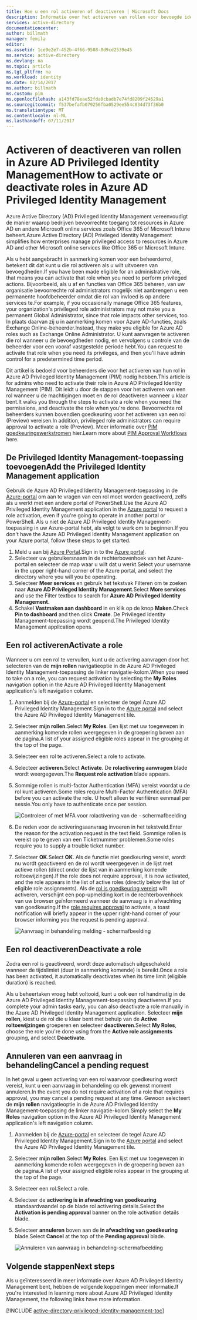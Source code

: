 ```yaml
---
title: Hoe u een rol activeren of deactiveren | Microsoft Docs
description: Informatie over het activeren van rollen voor bevoegde identiteiten met de Azure Privileged Identity Management-toepassing.
services: active-directory
documentationcenter: 
author: billmath
manager: femila
editor: 
ms.assetid: 1ce9e2e7-452b-4f66-9588-0d9cd2539e45
ms.service: active-directory
ms.devlang: na
ms.topic: article
ms.tgt_pltfrm: na
ms.workload: identity
ms.date: 02/14/2017
ms.author: billmath
ms.custom: pim
ms.openlocfilehash: a143fd78eae52fda0cbadb7e74fd8209f24629a1
ms.sourcegitcommit: f537befafb079256fba0529ee554c034d73f36b0
ms.translationtype: MT
ms.contentlocale: nl-NL
ms.lasthandoff: 07/11/2017
---
```

# <a name="how-to-activate-or-deactivate-roles-in-azure-ad-privileged-identity-management"></a><span data-ttu-id="ebfb7-103">Activeren of deactiveren van rollen in Azure AD Privileged Identity Management</span><span class="sxs-lookup"><span data-stu-id="ebfb7-103">How to activate or deactivate roles in Azure AD Privileged Identity Management</span></span>
<span data-ttu-id="ebfb7-104">Azure Active Directory (AD) Privileged Identity Management vereenvoudigt de manier waarop bedrijven bevoorrechte toegang tot resources in Azure AD en andere Microsoft online services zoals Office 365 of Microsoft Intune beheert.</span><span class="sxs-lookup"><span data-stu-id="ebfb7-104">Azure Active Directory (AD) Privileged Identity Management simplifies how enterprises manage privileged access to resources in Azure AD and other Microsoft online services like Office 365 or Microsoft Intune.</span></span>  

<span data-ttu-id="ebfb7-105">Als u hebt aangebracht in aanmerking komen voor een beheerderrol, betekent dit dat kunt u die rol activeren als u wilt uitvoeren van bevoegdheden.</span><span class="sxs-lookup"><span data-stu-id="ebfb7-105">If you have been made eligible for an administrative role, that means you can activate that role when you need to perform privileged actions.</span></span> <span data-ttu-id="ebfb7-106">Bijvoorbeeld, als u af en functies van Office 365 beheren, van uw organisatie bevoorrechte rol administrators mogelijk niet aanbrengen u een permanente hoofdbeheerder omdat die rol van invloed is op andere services te.</span><span class="sxs-lookup"><span data-stu-id="ebfb7-106">For example, if you occasionally manage Office 365 features, your organization's privileged role administrators may not make you a permanent Global Administrator, since that role impacts other services, too.</span></span> <span data-ttu-id="ebfb7-107">In plaats daarvan zij u in aanmerking komen voor Azure AD-functies, zoals Exchange Online-beheerder.</span><span class="sxs-lookup"><span data-stu-id="ebfb7-107">Instead, they make you eligible for Azure AD roles such as Exchange Online Administrator.</span></span> <span data-ttu-id="ebfb7-108">U kunt aanvragen te activeren die rol wanneer u de bevoegdheden nodig, en vervolgens u controle van de beheerder voor een vooraf vastgestelde periode hebt.</span><span class="sxs-lookup"><span data-stu-id="ebfb7-108">You can request to activate that role when you need its privileges, and then you'll have admin control for a predetermined time period.</span></span>

<span data-ttu-id="ebfb7-109">Dit artikel is bedoeld voor beheerders die voor het activeren van hun rol in Azure AD Privileged Identity Management (PIM) nodig hebben.</span><span class="sxs-lookup"><span data-stu-id="ebfb7-109">This article is for admins who need to activate their role in Azure AD Privileged Identity Management (PIM).</span></span> <span data-ttu-id="ebfb7-110">Dit leidt u door de stappen voor het activeren van een rol wanneer u de machtigingen moet en de rol deactiveren wanneer u klaar bent.</span><span class="sxs-lookup"><span data-stu-id="ebfb7-110">It walks you through the steps to activate a role when you need the permissions, and deactivate the role when you're done.</span></span> <span data-ttu-id="ebfb7-111">Bevoorrechte rol beheerders kunnen bovendien goedkeuring voor het activeren van een rol (Preview) vereisen.</span><span class="sxs-lookup"><span data-stu-id="ebfb7-111">In addition, privileged role administrators can require approval to activate a role (Preview).</span></span> <span data-ttu-id="ebfb7-112">Meer informatie over [PIM goedkeuringswerkstromen](./privileged-identity-management/azure-ad-pim-approval-workflow.md) hier.</span><span class="sxs-lookup"><span data-stu-id="ebfb7-112">Learn more about [PIM Approval Workflows](./privileged-identity-management/azure-ad-pim-approval-workflow.md) here.</span></span>

## <a name="add-the-privileged-identity-management-application"></a><span data-ttu-id="ebfb7-113">De Privileged Identity Management-toepassing toevoegen</span><span class="sxs-lookup"><span data-stu-id="ebfb7-113">Add the Privileged Identity Management application</span></span>
<span data-ttu-id="ebfb7-114">Gebruik de Azure AD Privileged Identity Management-toepassing in de [Azure-portal](https://portal.azure.com/) om aan te vragen van een rol moet worden geactiveerd, zelfs als u werkt met een andere portal of PowerShell.</span><span class="sxs-lookup"><span data-stu-id="ebfb7-114">Use the Azure AD Privileged Identity Management application in the [Azure portal](https://portal.azure.com/) to request a role activation, even if you're going to operate in another portal or PowerShell.</span></span> <span data-ttu-id="ebfb7-115">Als u niet de Azure AD Privileged Identity Management-toepassing in uw Azure-portal hebt, als volgt te werk om te beginnen.</span><span class="sxs-lookup"><span data-stu-id="ebfb7-115">If you don't have the Azure AD Privileged Identity Management application on your Azure portal, follow these steps to get started.</span></span>

1. <span data-ttu-id="ebfb7-116">Meld u aan bij [Azure Portal](https://portal.azure.com/).</span><span class="sxs-lookup"><span data-stu-id="ebfb7-116">Sign in to the [Azure portal](https://portal.azure.com/).</span></span>
2. <span data-ttu-id="ebfb7-117">Selecteer uw gebruikersnaam in de rechterbovenhoek van het Azure-portal en selecteer de map waar u wilt dat u werkt.</span><span class="sxs-lookup"><span data-stu-id="ebfb7-117">Select your username in the upper right-hand corner of the Azure portal, and select the directory where you will you be operating.</span></span>
3. <span data-ttu-id="ebfb7-118">Selecteer **Meer services** en gebruik het tekstvak Filteren om te zoeken naar **Azure AD Privileged Identity Management**.</span><span class="sxs-lookup"><span data-stu-id="ebfb7-118">Select **More services** and use the Filter textbox to search for **Azure AD Privileged Identity Management**.</span></span>
4. <span data-ttu-id="ebfb7-119">Schakel **Vastmaken aan dashboard** in en klik op de knop **Maken**.</span><span class="sxs-lookup"><span data-stu-id="ebfb7-119">Check **Pin to dashboard** and then click **Create**.</span></span> <span data-ttu-id="ebfb7-120">De Privileged Identity Management-toepassing wordt geopend.</span><span class="sxs-lookup"><span data-stu-id="ebfb7-120">The Privileged Identity Management application opens.</span></span>

## <a name="activate-a-role"></a><span data-ttu-id="ebfb7-121">Een rol activeren</span><span class="sxs-lookup"><span data-stu-id="ebfb7-121">Activate a role</span></span>
<span data-ttu-id="ebfb7-122">Wanneer u om een rol te vervullen, kunt u de activering aanvragen door het selecteren van de **mijn rollen** navigatieoptie in de Azure AD Privileged Identity Management-toepassing de linker navigatie-kolom.</span><span class="sxs-lookup"><span data-stu-id="ebfb7-122">When you need to take on a role, you can request activation by selecting the **My Roles** navigation option in the Azure AD Privileged Identity Management application's left navigation column.</span></span>

1. <span data-ttu-id="ebfb7-123">Aanmelden bij de [Azure-portal](https://portal.azure.com/) en selecteer de tegel Azure AD Privileged Identity Management.</span><span class="sxs-lookup"><span data-stu-id="ebfb7-123">Sign in to the [Azure portal](https://portal.azure.com/) and select the Azure AD Privileged Identity Management tile.</span></span>
2. <span data-ttu-id="ebfb7-124">Selecteer **mijn rollen**.</span><span class="sxs-lookup"><span data-stu-id="ebfb7-124">Select **My Roles**.</span></span> <span data-ttu-id="ebfb7-125">Een lijst met uw toegewezen in aanmerking komende rollen weergegeven in de groepering boven aan de pagina.</span><span class="sxs-lookup"><span data-stu-id="ebfb7-125">A list of your assigned eligible roles appear in the grouping at the top of the page.</span></span>
3. <span data-ttu-id="ebfb7-126">Selecteer een rol te activeren.</span><span class="sxs-lookup"><span data-stu-id="ebfb7-126">Select a role to activate.</span></span>
4. <span data-ttu-id="ebfb7-127">Selecteer **activeren**.</span><span class="sxs-lookup"><span data-stu-id="ebfb7-127">Select **Activate**.</span></span> <span data-ttu-id="ebfb7-128">De **rolactivering aanvragen** blade wordt weergegeven.</span><span class="sxs-lookup"><span data-stu-id="ebfb7-128">The **Request role activation** blade appears.</span></span>
5. <span data-ttu-id="ebfb7-129">Sommige rollen is multi-factor Authentication (MFA) vereist voordat u de rol kunt activeren.</span><span class="sxs-lookup"><span data-stu-id="ebfb7-129">Some roles require Multi-Factor Authentication (MFA) before you can activate the role.</span></span> <span data-ttu-id="ebfb7-130">U hoeft alleen te verifiëren eenmaal per sessie.</span><span class="sxs-lookup"><span data-stu-id="ebfb7-130">You only have to authenticate once per session.</span></span>
   
    ![Controleer of met MFA voor rolactivering van de - schermafbeelding][2]
6. <span data-ttu-id="ebfb7-132">De reden voor de activeringsaanvraag invoeren in het tekstveld.</span><span class="sxs-lookup"><span data-stu-id="ebfb7-132">Enter the reason for the activation request in the text field.</span></span>  <span data-ttu-id="ebfb7-133">Sommige rollen is vereist op te geven van een Ticketnummer problemen.</span><span class="sxs-lookup"><span data-stu-id="ebfb7-133">Some roles require you to supply a trouble ticket number.</span></span>
7. <span data-ttu-id="ebfb7-134">Selecteer **OK**.</span><span class="sxs-lookup"><span data-stu-id="ebfb7-134">Select **OK**.</span></span>  <span data-ttu-id="ebfb7-135">Als de functie niet goedkeuring vereist, wordt nu wordt geactiveerd en de rol wordt weergegeven in de lijst met actieve rollen (direct onder de lijst van in aanmerking komende roltoewijzingen).</span><span class="sxs-lookup"><span data-stu-id="ebfb7-135">If the role does not require approval, it is now activated, and the role appears in the list of active roles (directly below the list of eligible role assignments).</span></span> <span data-ttu-id="ebfb7-136">Als de [rol is goedkeuring vereist](./privileged-identity-management/azure-ad-pim-approval-workflow.md) wilt activeren, verschijnt een pop-upmelding kort in de rechterbovenhoek van uw browser geïnformeerd wanneer de aanvraag is in afwachting van goedkeuring.</span><span class="sxs-lookup"><span data-stu-id="ebfb7-136">If the [role requires approval](./privileged-identity-management/azure-ad-pim-approval-workflow.md) to activate, a toast notification will briefly appear in the upper right-hand corner of your browser informing you the request is pending approval.</span></span>

    ![Aanvraag in behandeling melding - schermafbeelding][3]

## <a name="deactivate-a-role"></a><span data-ttu-id="ebfb7-138">Een rol deactiveren</span><span class="sxs-lookup"><span data-stu-id="ebfb7-138">Deactivate a role</span></span>
<span data-ttu-id="ebfb7-139">Zodra een rol is geactiveerd, wordt deze automatisch uitgeschakeld wanneer de tijdslimiet (duur in aanmerking komende) is bereikt.</span><span class="sxs-lookup"><span data-stu-id="ebfb7-139">Once a role has been activated, it automatically deactivates when its time limit (eligible duration) is reached.</span></span>

<span data-ttu-id="ebfb7-140">Als u beheertaken vroeg hebt voltooid, kunt u ook een rol handmatig in de Azure AD Privileged Identity Management-toepassing deactiveren.</span><span class="sxs-lookup"><span data-stu-id="ebfb7-140">If you complete your admin tasks early, you can also deactivate a role manually in the Azure AD Privileged Identity Management application.</span></span>  <span data-ttu-id="ebfb7-141">Selecteer **mijn rollen**, kiest u de rol die u klaar bent met behulp van de **Active roltoewijzingen** groeperen en selecteer **deactiveren**.</span><span class="sxs-lookup"><span data-stu-id="ebfb7-141">Select **My Roles**, choose the role you're done using from the **Active role assignments** grouping, and select **Deactivate**.</span></span>  

## <a name="cancel-a-pending-request"></a><span data-ttu-id="ebfb7-142">Annuleren van een aanvraag in behandeling</span><span class="sxs-lookup"><span data-stu-id="ebfb7-142">Cancel a pending request</span></span>
<span data-ttu-id="ebfb7-143">In het geval u geen activering van een rol waarvoor goedkeuring wordt vereist, kunt u een aanvraag in behandeling op elk gewenst moment annuleren.</span><span class="sxs-lookup"><span data-stu-id="ebfb7-143">In the event you do not require activation of a role that requires approval, you may cancel a pending request at any time.</span></span> <span data-ttu-id="ebfb7-144">Gewoon selecteert de **mijn rollen** navigatieoptie in de Azure AD Privileged Identity Management-toepassing de linker navigatie-kolom.</span><span class="sxs-lookup"><span data-stu-id="ebfb7-144">Simply select the **My Roles** navigation option in the Azure AD Privileged Identity Management application's left navigation column.</span></span>

1. <span data-ttu-id="ebfb7-145">Aanmelden bij de [Azure-portal](https://portal.azure.com/) en selecteer de tegel Azure AD Privileged Identity Management.</span><span class="sxs-lookup"><span data-stu-id="ebfb7-145">Sign in to the [Azure portal](https://portal.azure.com/) and select the Azure AD Privileged Identity Management tile.</span></span>
2. <span data-ttu-id="ebfb7-146">Selecteer **mijn rollen**.</span><span class="sxs-lookup"><span data-stu-id="ebfb7-146">Select **My Roles**.</span></span> <span data-ttu-id="ebfb7-147">Een lijst met uw toegewezen in aanmerking komende rollen weergegeven in de groepering boven aan de pagina.</span><span class="sxs-lookup"><span data-stu-id="ebfb7-147">A list of your assigned eligible roles appear in the grouping at the top of the page.</span></span>
3. <span data-ttu-id="ebfb7-148">Selecteer een rol.</span><span class="sxs-lookup"><span data-stu-id="ebfb7-148">Select a role.</span></span>
4. <span data-ttu-id="ebfb7-149">Selecteer de **activering is in afwachting van goedkeuring** standaardvaandel op de blade rol activering details.</span><span class="sxs-lookup"><span data-stu-id="ebfb7-149">Select the **Activation is pending approval** banner on the role activation details blade.</span></span>
5. <span data-ttu-id="ebfb7-150">Selecteer **annuleren** boven aan de **in afwachting van goedkeuring** blade.</span><span class="sxs-lookup"><span data-stu-id="ebfb7-150">Select **Cancel** at the top of the **Pending approval** blade.</span></span>

   ![Annuleren van aanvraag in behandeling-schermafbeelding][4]

## <a name="next-steps"></a><span data-ttu-id="ebfb7-152">Volgende stappen</span><span class="sxs-lookup"><span data-stu-id="ebfb7-152">Next steps</span></span>
<span data-ttu-id="ebfb7-153">Als u geïnteresseerd in meer informatie over Azure AD Privileged Identity Management bent, hebben de volgende koppelingen meer informatie.</span><span class="sxs-lookup"><span data-stu-id="ebfb7-153">If you're interested in learning more about Azure AD Privileged Identity Management, the following links have more information.</span></span>

[!INCLUDE [active-directory-privileged-identity-management-toc](../../includes/active-directory-privileged-identity-management-toc.md)]

<!--Image references-->

[1]: ./media/active-directory-privileged-identity-management-configure/PIM_EnablePim.png
[2]: ./media/active-directory-privileged-identity-management-how-to-activate-role/PIM_activation_MFA.png
[3]: ./media/active-directory-privileged-identity-management-how-to-activate-role/PIM_Request_Pending_Toast2.png
[4]: ./media/active-directory-privileged-identity-management-how-to-activate-role/PIM_Request_Pending_Banner_Cancel.png
